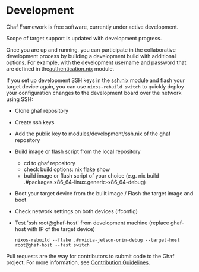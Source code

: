 <!--
    Copyright 2022-2023 TII (SSRC) and the Ghaf contributors
    SPDX-License-Identifier: CC-BY-SA-4.0
-->

# Development

Ghaf Framework is free software, currently under active development.

Scope of target support is updated with development progress.

Once you are up and running, you can participate in the collaborative development process by building a development build with additional options. For example, with the development username and password that are defined in the[authentication.nix](https://github.com/tiiuae/ghaf/blob/main/modules/development/authentication.nix#L4-L5) module.

If you set up development SSH keys in the [ssh.nix](https://github.com/tiiuae/ghaf/blob/main/modules/development/ssh.nix#L4) module and flash your target device again, you can use `nixos-rebuild switch` to quickly deploy your configuration changes to the development board over the network using SSH:
* Clone ghaf repository
* Create ssh keys
* Add the public key to modules/development/ssh.nix of the ghaf repository
* Build image or flash script from the local repository
  * cd to ghaf repository
  * check build options: nix flake show
  * build image or flash script of your choice (e.g. nix build .#packages.x86_64-linux.generic-x86_64-debug)
* Boot your target device from the built image / Flash the target image and boot
* Check network settings on both devices (ifconfig)
* Test 'ssh root@ghaf-host' from development machine (replace ghaf-host with IP of the target device)


      nixos-rebuild --flake .#nvidia-jetson-orin-debug --target-host root@ghaf-host --fast switch



Pull requests are the way for contributors to submit code to the Ghaf project. For more information, see [Contribution Guidelines](../appendices/contributing_general.md).
